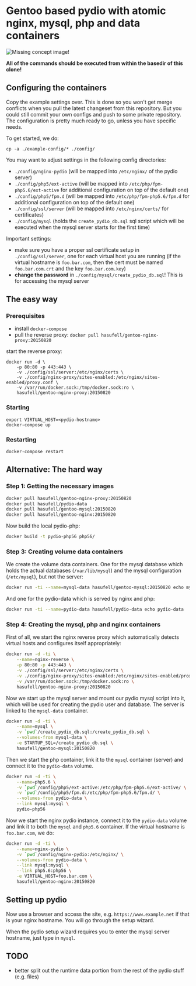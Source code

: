 # Gentoo based pydio with atomic nginx, mysql, php and data containers

![Missing concept image!](https://raw.githubusercontent.com/wiki/hasufell/docker-gentoo-pydio/images/concept.png)

__All of the commands should be executed from within the basedir
of this clone!__

## Configuring the containers

Copy the example settings over. This is done so you won't get merge conflicts
when you pull the latest changeset from this repository. But you could still
commit your own configs and push to some private repository. The configuration
is pretty much ready to go, unless you have specific needs.

To get started, we do:
```
cp -a ./example-config/* ./config/
```

You may want to adjust settings in the following config directories:
* `./config/nginx-pydio` (will be mapped into `/etc/nginx/` of the pydio server)
* `./config/php5/ext-active` (will be mapped into `/etc/php/fpm-php5.6/ext-active` for additional configuration on top of the default one)
* `./config/php5/fpm.d` (will be mapped into `/etc/php/fpm-php5.6/fpm.d` for additional configuration on top of the default one)
* `./config/ssl/server` (will be mapped into `/etc/nginx/certs/` for certificates)
* `./config/mysql` (holds the `create_pydio_db.sql` sql script which will be executed when the mysql server starts for the first time)

Important settings:
* make sure you have a proper ssl certificate setup in `./config/ssl/server`, one for each virtual host you are running (if the virtual hostname is `foo.bar.com`, then the cert must be named `foo.bar.com.crt` and the key `foo.bar.com.key`)
* __change the password__ in `./config/mysql/create_pydio_db.sql`! This is for accessing the mysql server

## The easy way

### Prerequisites
* install `docker-compose`
* pull the reverse proxy: `docker pull hasufell/gentoo-nginx-proxy:20150820`

start the reverse proxy:

```
docker run -d \
	-p 80:80 -p 443:443 \
	-v ./config/ssl/server:/etc/nginx/certs \
	-v ./config/nginx-proxy/sites-enabled:/etc/nginx/sites-enabled/proxy.conf \
	-v /var/run/docker.sock:/tmp/docker.sock:ro \
	hasufell/gentoo-nginx-proxy:20150820
```
### Starting
```
export VIRTUAL_HOST=<pydio-hostname>
docker-compose up
```

### Restarting
```
docker-compose restart
```

## Alternative: The hard way

### Step 1: Getting the necessary images

```sh
docker pull hasufell/gentoo-nginx-proxy:20150820
docker pull hasufell/pydio-data
docker pull hasufell/gentoo-mysql:20150820
docker pull hasufell/gentoo-nginx:20150820
```

Now build the local pydio-php:
```sh
docker build -t pydio-php56 php56/
```

### Step 3: Creating volume data containers

We create the volume data containers. One for the mysql database which holds
the actual databases (`/var/lib/mysql`) and the mysql configuration (`/etc/mysql`), but not the server:
```sh
docker run -ti --name=mysql-data hasufell/gentoo-mysql:20150820 echo mysql-data
```

And one for the pydio-data which is served by nginx and php:
```sh
docker run -ti --name=pydio-data hasufell/pydio-data echo pydio-data
```

### Step 4: Creating the mysql, php and nginx containers

First of all, we start the nginx reverse proxy which automatically detects
virtual hosts and configures itself appropriately:
```sh
docker run -d -ti \
	--name=nginx-reverse \
	-p 80:80 -p 443:443 \
	-v ./config/ssl/server:/etc/nginx/certs \
	-v ./config/nginx-proxy/sites-enabled:/etc/nginx/sites-enabled/proxy.conf \
	-v /var/run/docker.sock:/tmp/docker.sock:ro \
	hasufell/gentoo-nginx-proxy:20150820
```

Now we start up the mysql server and mount our pydio mysql script into it,
which will be used for creating the pydio user and database. The server is linked
to the `mysql-data` container.
```sh
docker run -d -ti \
	--name=mysql \
	-v `pwd`/create_pydio_db.sql:/create_pydio_db.sql \
	--volumes-from mysql-data \
	-e STARTUP_SQL=/create_pydio_db.sql \
	hasufell/gentoo-mysql:20150820
```

Then we start the php container, link it to the `mysql` container (server)
and connect it to the `pydio-data` volume.
```sh
docker run -d -ti \
	--name=php5.6 \
	-v `pwd`/config/php5/ext-active:/etc/php/fpm-php5.6/ext-active/ \
	-v `pwd`/config/php5/fpm.d:/etc/php/fpm-php5.6/fpm.d/ \
	--volumes-from pydio-data \
	--link mysql:mysql \
	pydio-php56
```

Now we start the nginx pydio instance, connect it to the `pydio-data` volume
and link it to both the `mysql` and `php5.6` container. If the virtual hostname
is `foo.bar.com`, we do:
```sh
docker run -d -ti \
	--name=nginx-pydio \
	-v `pwd`/config/nginx-pydio:/etc/nginx/ \
	--volumes-from pydio-data \
	--link mysql:mysql \
	--link php5.6:php56 \
	-e VIRTUAL_HOST=foo.bar.com \
	hasufell/gentoo-nginx:20150820
```

## Setting up pydio

Now use a browser and access the site, e.g. `https://www.example.net` if
that is your nginx hostname. You will go through the setup wizard.

When the pydio setup wizard requires you to enter the mysql server hostname,
just type in `mysql`.


## TODO
* better split out the runtime data portion from the rest of the pydio stuff (e.g. files)
